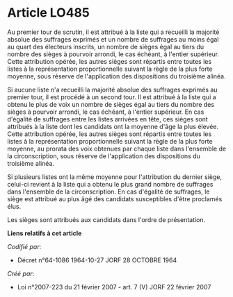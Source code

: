 # Article LO485

Au premier tour de scrutin, il est attribué à la liste qui a recueilli la majorité absolue des suffrages exprimés et un
nombre de suffrages au moins égal au quart des électeurs inscrits, un nombre de sièges égal au tiers du nombre des sièges à
pourvoir arrondi, le cas échéant, à l'entier supérieur. Cette attribution opérée, les autres sièges sont répartis entre
toutes les listes à la représentation proportionnelle suivant la règle de la plus forte moyenne, sous réserve de
l'application des dispositions du troisième alinéa.

Si aucune liste n'a recueilli la majorité absolue des suffrages exprimés au premier tour, il est procédé à un second tour. Il
est attribué à la liste qui a obtenu le plus de voix un nombre de sièges égal au tiers du nombre des sièges à pourvoir
arrondi, le cas échéant, à l'entier supérieur. En cas d'égalité de suffrages entre les listes arrivées en tête, ces sièges
sont attribués à la liste dont les candidats ont la moyenne d'âge la plus élevée. Cette attribution opérée, les autres sièges
sont répartis entre toutes les listes à la représentation proportionnelle suivant la règle de la plus forte moyenne, au
prorata des voix obtenues par chaque liste dans l'ensemble de la circonscription, sous réserve de l'application des
dispositions du troisième alinéa.

Si plusieurs listes ont la même moyenne pour l'attribution du dernier siège, celui-ci revient à la liste qui a obtenu le plus
grand nombre de suffrages dans l'ensemble de la circonscription. En cas d'égalité de suffrages, le siège est attribué au plus
âgé des candidats susceptibles d'être proclamés élus.

Les sièges sont attribués aux candidats dans l'ordre de présentation.

**Liens relatifs à cet article**

_Codifié par_:

  - Décret n°64-1086 1964-10-27 JORF 28 OCTOBRE 1964

_Créé par_:

  - Loi n°2007-223 du 21 février 2007 - art. 7 (V) JORF 22 février 2007
